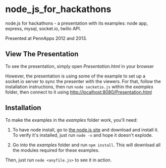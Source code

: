 # node_js_for_hackathons

node.js for hackathons - a presentation with its examples: node app, express, mysql, socket.io, twilio API.

Presented at PennApps 2012 and 2013.

## View The Presentation

To see the presentation, simply open _Presentation.html_ in your browser

However, the presentation is using some of the example to set up a
socket.io server to sync the presenter with the viewers. For that,
follow the installation instructions, then run `node socketio.js` within the
_examples_ folder, then connect to it using
[http://localhost:8080/Presentation.html](http://localhost:8080/Presentation.html)

## Installation

To make the examples in the _examples_ folder work, you'll need:

1. To have node install, go to [the node.js site](http://nodejs.org/) and download and
install it. To verify it's installed, just run `node -v` and hope it
doesn't explode.

1. Go into the _examples_ folder and run `npm install`. This will
download all the modules required for these examples.

Then, just run `node <anyfile.js>` to see it in action.
